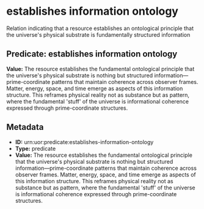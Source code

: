 # establishes information ontology

Relation indicating that a resource establishes an ontological principle that the universe's physical substrate is fundamentally structured information

## Predicate: establishes information ontology

**Value:** The resource establishes the fundamental ontological principle that the universe's physical substrate is nothing but structured information—prime-coordinate patterns that maintain coherence across observer frames. Matter, energy, space, and time emerge as aspects of this information structure. This reframes physical reality not as substance but as pattern, where the fundamental 'stuff' of the universe is informational coherence expressed through prime-coordinate structures.

## Metadata

- **ID:** urn:uor:predicate:establishes-information-ontology
- **Type:** predicate
- **Value:** The resource establishes the fundamental ontological principle that the universe's physical substrate is nothing but structured information—prime-coordinate patterns that maintain coherence across observer frames. Matter, energy, space, and time emerge as aspects of this information structure. This reframes physical reality not as substance but as pattern, where the fundamental 'stuff' of the universe is informational coherence expressed through prime-coordinate structures.

